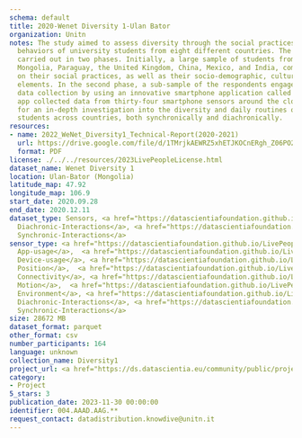 ```yaml
---
schema: default
title: 2020-Wenet Diversity 1-Ulan Bator
organization: Unitn
notes: The study aimed to assess diversity through the social practices and daily
  behaviors of university students from eight different countries. The research was
  carried out in two phases. Initially, a large sample of students from Denmark, Italy,
  Mongolia, Paraguay, the United Kingdom, China, Mexico, and India, completed a survey
  on their social practices, as well as their socio-demographic, cultural, and psychological
  elements. In the second phase, a sub-sample of the respondents engaged in a four-week
  data collection by using an innovative smartphone application called iLog. This
  app collected data from thirty-four smartphone sensors around the clock, allowing
  for an in-depth investigation into the diversity and daily routines of university
  students across countries, both synchronically and diachronically.
resources:
- name: 2022_WeNet_Diversity1_Technical-Report(2020-2021)
  url: https://drive.google.com/file/d/1TMrjkAEWRZ5xhETJKOCnERgh_Z06PO2E/view?usp=drive_link
  format: PDF
license: ./../../resources/2023LivePeopleLicense.html
dataset_name: Wenet Diversity 1
location: Ulan-Bator (Mongolia)
latitude_map: 47.92
longitude_map: 106.9
start_date: 2020.09.28
end_date: 2020.12.11
dataset_type: Sensors, <a href="https://datascientiafoundation.github.io/LivePeople/datasets/2020-DV1-Ulan%20Bator-Diachronic-Interactions/">
  Diachronic-Interactions</a>, <a href="https://datascientiafoundation.github.io/LivePeople/datasets/2020-DV1-Ulan%20Bator-Synchronic-Interactions/">
  Synchronic-Interactions</a>
sensor_type: <a href="https://datascientiafoundation.github.io/LivePeople/datasets/2020-DV1-Ulan%20Bator-App-usage/">
  App-usage</a>,  <a href="https://datascientiafoundation.github.io/LivePeople/datasets/2020-DV1-Ulan%20Bator-Device-usage/">
  Device-usage</a>, <a href="https://datascientiafoundation.github.io/LivePeople/datasets/2020-DV1-Ulan%20Bator-Position/">
  Position</a>,  <a href="https://datascientiafoundation.github.io/LivePeople/datasets/2020-DV1-Ulan%20Bator-Connectivity/">
  Connectivity</a>, <a href="https://datascientiafoundation.github.io/LivePeople/datasets/2020-DV1-Ulan%20Bator-Motion/">
  Motion</a>,  <a href="https://datascientiafoundation.github.io/LivePeople/datasets/2020-DV1-Ulan%20Bator-Environment/">
  Environment</a>, <a href="https://datascientiafoundation.github.io/LivePeople/datasets/2020-DV1-Ulan%20Bator-Diachronic-Interactions/">
  Diachronic-Interactions</a>, <a href="https://datascientiafoundation.github.io/LivePeople/datasets/2020-DV1-Ulan%20Bator-Synchronic-Interactions/">
  Synchronic-Interactions</a>
size: 28672 MB
dataset_format: parquet
other_format: csv
number_participants: 164
language: unknown
collection_name: Diversity1
project_url: <a href="https://ds.datascientia.eu/community/public/projects/f6bfbca4-fbe7-488f-bcf1-a66ac1f5a93a">https://ds.datascientia.eu/community/public/projects/f6bfbca4-fbe7-488f-bcf1-a66ac1f5a93a</a>
category:
- Project
5_stars: 3
publication_date: 2023-11-30 00:00:00
identifier: 004.AAAD.AAG.**
request_contact: datadistribution.knowdive@unitn.it
---
```

 
